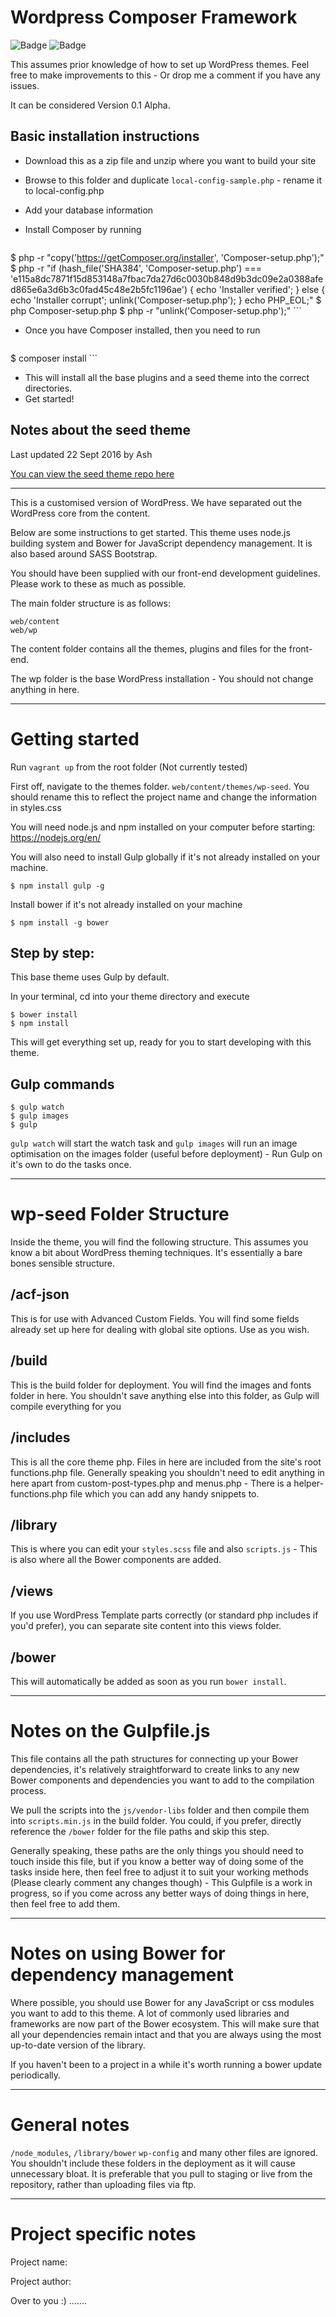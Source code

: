 # Wordpress Composer Framework

![Badge](https://img.shields.io/github/issues/asha23/wp-composer-base.svg)
![Badge](https://img.shields.io/github/forks/asha23/wp-composer-base.svg)

This assumes prior knowledge of how to set up WordPress themes. Feel free to make improvements to this - Or drop me a comment if you have any issues.

It can be considered Version 0.1 Alpha.

## Basic installation instructions

* Download this as a zip file and unzip where you want to build your site
* Browse to this folder and duplicate ```local-config-sample.php``` - rename it to local-config.php
* Add your database information
* Install Composer by running

    ```
$ php -r "copy('https://getComposer.org/installer', 'Composer-setup.php');"
$ php -r "if (hash_file('SHA384', 'Composer-setup.php') === 'e115a8dc7871f15d853148a7fbac7da27d6c0030b848d9b3dc09e2a0388afed865e6a3d6b3c0fad45c48e2b5fc1196ae') { echo 'Installer verified'; } else { echo 'Installer corrupt'; unlink('Composer-setup.php'); } echo PHP_EOL;"
$ php Composer-setup.php
$ php -r "unlink('Composer-setup.php');"
	```

* Once you have Composer installed, then you need to run

    ```
$ composer install
    ```

* This will install all the base plugins and a seed theme into the correct directories.
* Get started!

## Notes about the seed theme

Last updated 22 Sept 2016 by Ash

[You can view the seed theme repo here](https://github.com/asha23/wp-seed)

---

This is a customised version of WordPress. We have separated out the WordPress core from the content.

Below are some instructions to get started. This theme uses node.js building system and Bower for JavaScript dependency management. It is also based around SASS Bootstrap.

You should have been supplied with our front-end development guidelines. Please work to these as much as possible.

The main folder structure is as follows:

```
web/content
web/wp
```



The content folder contains all the themes, plugins and files for the front-end.

The wp folder is the base WordPress installation - You should not change anything in here.

---

Getting started
===============

Run ```vagrant up``` from the root folder (Not currently tested)

First off, navigate to the themes folder. ```web/content/themes/wp-seed```. You should rename this to reflect the project name and change the information in styles.css

You will need node.js and npm installed on your computer before starting: https://nodejs.org/en/

You will also need to install Gulp globally if it's not already installed on your machine.

    $ npm install gulp -g

Install bower if it's not already installed on your machine

    $ npm install -g bower


Step by step:
------------------------------------------------

This base theme uses Gulp by default.

In your terminal, cd into your theme directory and execute

    $ bower install
    $ npm install

This will get everything set up, ready for you to start developing with this theme.


Gulp commands
------------

    $ gulp watch
    $ gulp images
    $ gulp

```gulp watch``` will start the watch task and ```gulp images``` will run an image optimisation on the images folder (useful before deployment) - Run Gulp on it's own to do the tasks once.

---

wp-seed Folder Structure
================

Inside the theme, you will find the following structure. This assumes you know a bit about WordPress theming techniques. It's essentially a bare bones sensible structure.

/acf-json
--------

This is for use with Advanced Custom Fields. You will find some fields already set up here for dealing with global site options. Use as you wish.

/build
-----

This is the build folder for deployment. You will find the images and fonts folder in here. You shouldn't save anything else into this folder, as Gulp will compile everything for you

/includes
--------

This is all the core theme php. Files in here are included from the site's root functions.php file. Generally speaking you shouldn't need to edit anything in here apart from custom-post-types.php and menus.php - There is a helper-functions.php file which you can add any handy snippets to.

/library
-------

This is where you can edit your ```styles.scss``` file and also ```scripts.js``` - This is also where all the Bower components are added.

/views
-----

If you use WordPress Template parts correctly (or standard php includes if you'd prefer), you can separate site content into this views folder.

/bower
------

This will automatically be added as soon as you run ```bower install```.

---

Notes on the Gulpfile.js
========================

This file contains all the path structures for connecting up your Bower dependencies, it's relatively straightforward to create links to any new Bower components and dependencies you want to add to the compilation process.

We pull the scripts into the ```js/vendor-libs``` folder and then compile them into ```scripts.min.js``` in the build folder. You could, if you prefer, directly reference the ```/bower``` folder for the file paths and skip this step.

Generally speaking, these paths are the only things you should need to touch inside this file, but if you know a better way of doing some of the tasks inside here, then feel free to adjust it to suit your working methods (Please clearly comment any changes though) - This Gulpfile is a work in progress, so if you come across any better ways of doing things in here, then feel free to add them.

---

Notes on using Bower for dependency management
==============================================

Where possible, you should use Bower for any JavaScript or css modules you want to add to this theme. A lot of commonly used libraries and frameworks are now part of the Bower ecosystem. This will make sure that all your dependencies remain intact and that you are always using the most up-to-date version of the library.

If you haven't been to a project in a while it's worth running a bower update periodically.

---

General notes
==============================================

```/node_modules```, ```/library/bower``` ```wp-config``` and many other files are ignored. You shouldn't include these folders in the deployment as it will cause unnecessary bloat. It is preferable that you pull to staging or live from the repository, rather than uploading files via ftp.

---

Project specific notes
==============================================

Project name:

Project author:

Over to you :) .......
